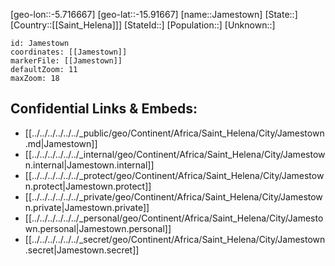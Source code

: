 ﻿---
location: [-15.91667,-5.716667]
mapzoom: [7,12] 
mapmarker: city 
type: City
tags:
- geo/City


SpocWebEntityId: 36602
isDeleted: false
confidential: public

---
[geo-lon::-5.716667]
[geo-lat::-15.91667]
[name::Jamestown]
[State::]
[Country::[[Saint_Helena]]]
[StateId::]
[Population::]
[Unknown::]


```leaflet
id: Jamestown
coordinates: [[Jamestown]]
markerFile: [[Jamestown]]
defaultZoom: 11 
maxZoom: 18
```


## Confidential Links & Embeds: 
- [[../../../../../../_public/geo/Continent/Africa/Saint_Helena/City/Jamestown.md|Jamestown]] 
- [[../../../../../../_internal/geo/Continent/Africa/Saint_Helena/City/Jamestown.internal|Jamestown.internal]] 
- [[../../../../../../_protect/geo/Continent/Africa/Saint_Helena/City/Jamestown.protect|Jamestown.protect]] 
- [[../../../../../../_private/geo/Continent/Africa/Saint_Helena/City/Jamestown.private|Jamestown.private]] 
- [[../../../../../../_personal/geo/Continent/Africa/Saint_Helena/City/Jamestown.personal|Jamestown.personal]] 
- [[../../../../../../_secret/geo/Continent/Africa/Saint_Helena/City/Jamestown.secret|Jamestown.secret]] 
